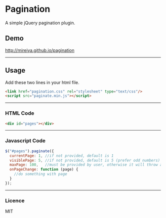 # Pagination

A simple jQuery pagination plugin.

## Demo

http://mireiya.github.io/pagination

--------------------------------

## Usage

Add these two lines in your html file.

``` html
<link href="pagination.css" rel="stylesheet" type="text/css"/>
<script src="paginate.min.js"></script>
```

--------------------------------

### HTML Code
``` html
<div id="pages"></div>
```

--------------------------------

### Javascript Code
``` javascript
$("#pages").paginate({
  currentPage: 1, //if not provided, default is 1
  visiblePage: 5, //if not provided, default is 5 (prefer odd numbers)
  maxPage: 100,   //must be provided by user, otherwise it will throw an error
  onPageChange: function (page) {
    //do something with page
  }
});
```

--------------------------------

### Licence

MIT
